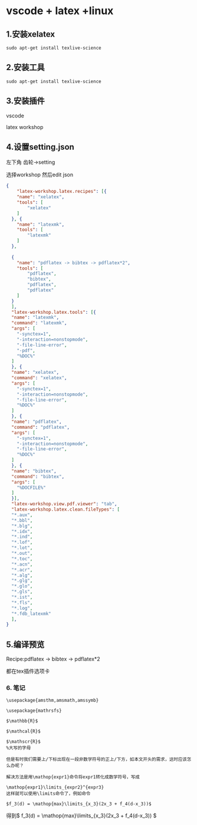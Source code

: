 # vscode + latex +linux

## 1.安装xelatex

```shell
sudo apt-get install texlive-science
```

## 2.安装工具

```shell
sudo apt-get install texlive-science
```

## 3.安装插件

vscode

latex workshop

## 4.设置setting.json

左下角 齿轮->setting

选择workshop 然后edit json

```json
{
    "latex-workshop.latex.recipes": [{
    "name": "xelatex",
    "tools": [
        "xelatex"
    ]
  }, {
    "name": "latexmk",
    "tools": [
        "latexmk"
    ]
  },
  
  {
    "name": "pdflatex -> bibtex -> pdflatex*2",
    "tools": [
        "pdflatex",
        "bibtex",
        "pdflatex",
        "pdflatex"
    ]
  }
  ],
  "latex-workshop.latex.tools": [{
  "name": "latexmk",
  "command": "latexmk",
  "args": [
    "-synctex=1",
    "-interaction=nonstopmode",
    "-file-line-error",
    "-pdf",
    "%DOC%"
  ]
  }, {
  "name": "xelatex",
  "command": "xelatex",
  "args": [
    "-synctex=1",
    "-interaction=nonstopmode",
    "-file-line-error",
    "%DOC%"
  ]
  }, {
  "name": "pdflatex",
  "command": "pdflatex",
  "args": [
    "-synctex=1",
    "-interaction=nonstopmode",
    "-file-line-error",
    "%DOC%"
  ]
  }, {
  "name": "bibtex",
  "command": "bibtex",
  "args": [
    "%DOCFILE%"
  ]
  }],
  "latex-workshop.view.pdf.viewer": "tab",
  "latex-workshop.latex.clean.fileTypes": [
  "*.aux",
  "*.bbl",
  "*.blg",
  "*.idx",
  "*.ind",
  "*.lof",
  "*.lot",
  "*.out",
  "*.toc",
  "*.acn",
  "*.acr",
  "*.alg",
  "*.glg",
  "*.glo",
  "*.gls",
  "*.ist",
  "*.fls",
  "*.log",
  "*.fdb_latexmk"
  ],
}

```

## 5.编译预览

Recipe:pdflatex -> bibtex -> pdflatex*2 

都在tex插件选项卡



### 6. 笔记

~~~
\usepackage{amsthm,amsmath,amssymb}

\usepackage{mathrsfs}

$\mathbb{R}$

$\mathcal{R}$

$\mathscr{R}$
%大写的字母
~~~

~~~
但是有时我们需要上/下标出现在一段非数学符号的正上/下方，如本文开头的需求，这时应该怎么办呢？

解决方法是用\mathop{expr1}命令将expr1转化成数学符号，写成

\mathop{expr1}\limits_{expr2}^{expr3}
这样就可以使用\limits命令了，例如命令

$f_3(d) = \mathop{max}\limits_{x_3}(2x_3 + f_4(d-x_3))$

~~~

得到$ f_3(d) = \mathop{max}\limits_{x_3}(2x_3 + f_4(d-x_3)) $ 

